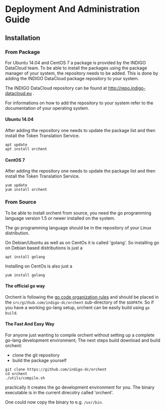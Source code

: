 # Deployment And Administration Guide
## Installation
### From Package
For Ubuntu 14.04 and CentOS 7 a package is provided by the INDIGO DataCloud
team.
To be able to install the packages using the package manager of your system, the
repository needs to be added. This is done by adding the INDIGO DataCloud
package repository to your system.

The INDIGO DataCloud repository can be found at http://repo.indigo-datacloud.eu .


For informations on how to add the repository to your system refer to the
documentation of your operating system.

#### Ubuntu 14.04
After adding the repository one needs to update the package list and then install
the Token Translation Service.
```
apt update
apt install orchent
```

#### CentOS 7
After adding the repository one needs to update the package list and then install
the Token Translation Service.
```
yum update
yum install orchent
```

### From Source
To be able to install orchent from source, you need the go programming language
version 1.5 or newer installed on the system.

The go programming language should be in the repository of your Linux distribution.

On Debian/Ubuntu as well as on CentOs it is called 'golang'.
So installing go on Debian based distributions is just a
```
apt install golang
```

Installing on CentOs is also just a
```
yum install golang
```
#### The official go way
Orchent is following the
[go code organization rules](https://golang.org/doc/code.html#Organization)
and should be placed in the `src/github.com/indigo-dc/orchent` sub-directory
of the `$GOPATH`. So if you have a working go-lang setup, orchent can be easily
build using `go build`.

#### The Fast And Easy Way
For anyone just wanting to compile orchent without setting up a complete go-lang development
environment; The next steps build download and build orchent:
- clone the git repository
- build the package yourself
```
git clone https://github.com/indigo-dc/orchent
cd orchent
./utils/compile.sh
```
practically it creates the go development environment for you.
The binary executable is in the current direcotry called 'orchent'.

One could now copy the binary to e.g. `/usr/bin`.
